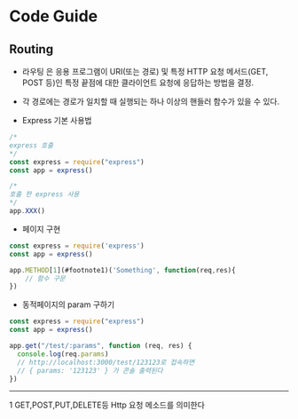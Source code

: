 # Code Guide

## Routing

- 라우팅 은 응용 프로그램이 URI(또는 경로) 및 특정 HTTP 요청 메서드(GET, POST 등)인 특정 끝점에 대한 클라이언트 요청에 응답하는 방법을 결정.
- 각 경로에는 경로가 일치할 때 실행되는 하나 이상의 핸들러 함수가 있을 수 있다.

- Express 기본 사용법

```js
/*
express 호출
*/
const express = require("express")
const app = express()

/*
호출 한 express 사용
*/
app.XXX()
```

- 페이지 구현

```js
const express = require('express')
const app = express()

app.METHOD[1](#footnote1)('Something', function(req,res){
    // 함수 구문
})
```

- 동적페이지의 param 구하기

```js
const express = require("express")
const app = express()

app.get("/test/:params", function (req, res) {
  console.log(req.params)
  // http://localhost:3000/test/123123로 접속하면
  // { params: '123123' } 가 콘솔 출력된다
})
```

---

<a name="footnote1">1</a> GET,POST,PUT,DELETE등 Http 요청 메소드를 의미한다
